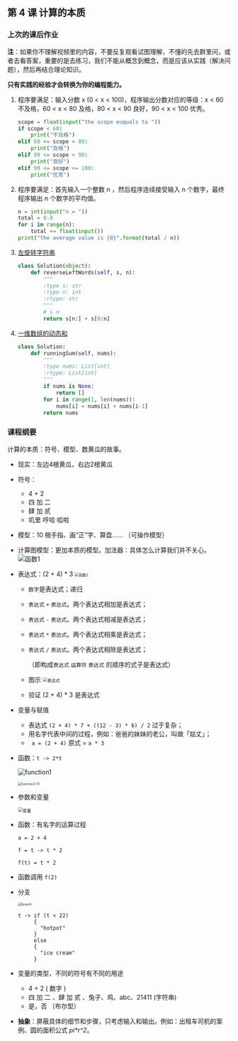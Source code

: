 ## 第 4 课 计算的本质

### 上次的课后作业

**注**：如果你不理解视频里的内容，不要反复观看试图理解，不懂的先去群里问，或者去看答案，重要的是去练习，我们不能从概念到概念，而是应该从实践（解决问题），然后再结合理论知识。

**只有实践的经验才会转换为你的编程能力。**

1. 程序要满足：输入分数 x (0 < x < 100)，程序输出分数对应的等级：x < 60 不及格，60 < x < 80 及格，80 < x < 90 良好，90 < x < 100 优秀。

   ```python
   scope = float(input("the scope euquals to "))
   if scope < 60:
       print("不及格")
   elif 60 <= scope < 80:
       print("及格")
   elif 80 <= scope < 90:
       print("良好")
   elif 90 <= scope <= 100:
       print("优秀")
   ```

2. 程序要满足：首先输入一个整数 n ，然后程序连续接受输入 n 个数字，最终程序输出 n 个数字的平均值。

   ```python
   n = int(input("n = "))
   total = 0.0
   for i in range(n):
       total += float(input())
   print("the average value is {0}".format(total / n))
   ```

3. [左旋转字符串](https://leetcode-cn.com/problems/zuo-xuan-zhuan-zi-fu-chuan-lcof/)

   ```python
   class Solution(object):
       def reverseLeftWords(self, s, n):
           """
           :type s: str
           :type n: int
           :rtype: str
           """
           # s n
           return s[n:] + s[0:n]
   ```

4. [一维数组的动态和](https://leetcode-cn.com/problems/running-sum-of-1d-array/) 

   ```python
   class Solution:
       def runningSum(self, nums):
           """
           :type nums: List[int]
           :rtype: List[int]
           """
           if nums is None:
               return []
           for i in range(1, len(nums)):
               nums[i] = nums[i] + nums[i-1]
           return nums
   ```


### 课程纲要

计算的本质：符号、模型、数黄瓜的故事。

- 现实：左边4根黄瓜，右边2根黄瓜

- 符号：
  - 4  +  2
  - 四 加 二
  - 肆 加 贰
  - 叽里 哼哈 呱啦
  
- 模型：10 根手指、画“正”字、算盘…… （可操作模型）

- 计算图模型：更加本质的模型。加法器：具体怎么计算我们并不关心。![函数1](https://gitee.com/xrandx/blog-figurebed/raw/master/img/%E5%87%BD%E6%95%B01.jpg)

- 表达式：(2 + 4) * 3  <img src="https://gitee.com/xrandx/blog-figurebed/raw/master/img/%E5%87%BD%E6%95%B02.jpg" alt="函数2" style="zoom:57%;" />
  - `数字`是表达式；递归
  
  - `表达式` `+` `表达式`。两个表达式相加是表达式；
  
  - `表达式` `-` `表达式`。两个表达式相减是表达式；
  
  - `表达式` `*` `表达式`。两个表达式相乘是表达式；
  
  - `表达式` `/` `表达式`。两个表达式相除是表达式；
  
    （即构成`表达式` `运算符` `表达式` 的顺序的式子是表达式）
    
   - 图示 <img src="https://gitee.com/xrandx/blog-figurebed/raw/master/img/%E8%A1%A8%E8%BE%BE%E5%BC%8F.jpg" alt="表达式" style="zoom: 67%;" />
  
   - 验证 (2 + 4) * 3  是表达式
  
 - 变量与赋值

    - 表达式 `(2 + 4) * 7 + ((12 - 3) * 6) / 2` 过于复杂；
    - 用名字代表中间的过程，例如：爸爸的妹妹的老公，叫做「姑丈」；
    - ` a = (2 + 4)` 原式 = `a * 3` 
    
- 函数：`t -> 2*t`

    ![function1](https://gitee.com/xrandx/blog-figurebed/raw/master/img/function1.png)

    <img src="https://gitee.com/xrandx/blog-figurebed/raw/master/img/function2%20(1).jpg" alt="function2 (1)" style="zoom:50%;" />

- 参数和变量

  <img src="https://gitee.com/xrandx/blog-figurebed/raw/master/img/%E5%8F%98%E9%87%8F.jpg" alt="变量" style="zoom:67%;" />

- 函数：有名字的运算过程

    `a = 2 + 4`

    `f = t -> t * 2`

    `f(t) = t * 2`

- 函数调用 `f(2)`

- 分支

    <img src="https://gitee.com/xrandx/blog-figurebed/raw/master/img/branch.png" alt="branch" style="zoom: 50%;" />

    ```
    t -> if (t < 22) 
         {
           "hotpot"
         }
         else 
         {
           "ice cream"
         }
    ```

- 变量的类型，不同的符号有不同的用途

    - 4  +  2 ( 数字 )
    - 四 加 二 、肆 加 贰  、兔子、鸡、abc、21411 (字符串)
    - 是，否 （布尔型）

- **抽象**：屏蔽具体的细节和步骤，只考虑输入和输出。例如：出租车司机的案例、圆的面积公式 *pi\*r^2*。



